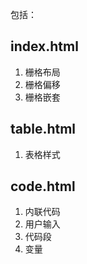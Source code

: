 包括：

## index.html

1. 栅格布局
2. 栅格偏移
3. 栅格嵌套

## table.html

1. 表格样式

## code.html

1. 内联代码
2. 用户输入
3. 代码段
4. 变量


